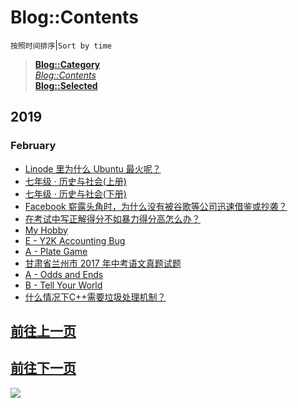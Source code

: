 # Blog::Contents
`按照时间排序`|`Sort by time`
> **[Blog::Category](/blog/category/)**  
> *[Blog::Contents](/blog/contents)*  
> **[Blog::Selected](/blog/)**

## 2019
### February
* [Linode 里为什么 Ubuntu 最火呢？](2019/nlVS8t83aWpb1X3F)
* [七年级 · 历史与社会(上册)](2019/dphjWD2ClYM7TOAK)
* [七年级 · 历史与社会(下册)](2019/Q0pYpZeNhOi0Wm5v)
* [Facebook 崭露头角时，为什么没有被谷歌等公司迅速借鉴或抄袭？](2019/isSmqrBoFUT0FVuC)
* [在考试中写正解得分不如暴力得分高怎么办？](2019/wkDiPQRpX3UGpzbb)
* [My Hobby](2019/GtmMN7PWAYLOVtUx)
* [E - Y2K Accounting Bug](2019/U7cuaviCRbMgbMJr)
* [A - Plate Game](2019/2qfFRq6fZAhMEXH5)
* [甘肃省兰州市 2017 年中考语文真题试题](2019/XHYjKAEFH9w0roF9)
* [A - Odds and Ends](2019/FfhA71UDvDBdZODf)
* [B - Tell Your World](2019/UQCgKEL42tnaDOe3)
* [什么情况下C++需要垃圾处理机制？](2019/95Mu3U9PDrroP0d6)
## [前往上一页](contents)
## [前往下一页](contents-未指定.html)

![](https://ww2.sinaimg.cn/large/005BYqpgly1g01dwo3j72j308c01o080.jpg)

<script async src="//pagead2.googlesyndication.com/pagead/js/adsbygoogle.js"></script> <script> (adsbygoogle = window.adsbygoogle || []).push({ google_ad_client: "ca-pub-4161171709893056", enable_page_level_ads: true }); </script>
<!-- Global site tag (gtag.js) - Google Analytics -->
<script async src="https://www.googletagmanager.com/gtag/js?id=UA-116309064-2"></script>
<script>
  window.dataLayer = window.dataLayer || [];
  function gtag(){dataLayer.push(arguments);}
  gtag('js', new Date());
  gtag('config', 'UA-116309064-2');
</script>
